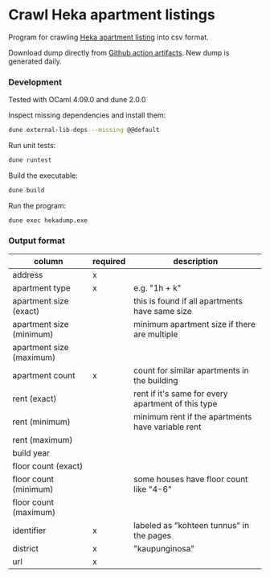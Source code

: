 # Crawl Heka apartment listings

Program for crawling [Heka apartment listing](https://www.hekaoy.fi/fi/asunnot/kohteet) into csv format.

Download dump directly from [Github action artifacts](https://github.com/je-l/hekadump/actions?query=is%3Asuccess). New dump is generated daily.

### Development

Tested with OCaml 4.09.0 and dune 2.0.0

Inspect missing dependencies and install them:

```sh
dune external-lib-deps --missing @@default
```

Run unit tests:

```sh
dune runtest
```

Build the executable:

```sh
dune build
```

Run the program:

```
dune exec hekadump.exe
```

### Output format

| column | required | description |
| ------ | -------- | ----------- |
| address | x | |
| apartment type | x | e.g. "1h + k" |
| apartment size (exact) | | this is found if all apartments have same size |
| apartment size (minimum) | | minimum apartment size if there are multiple |
| apartment size (maximum) | | |
| apartment count | x | count for similar apartments in the building |
| rent (exact) | | rent if it's same for every apartment of this type |
| rent (minimum) | | minimum rent if the apartments have variable rent |
| rent (maximum) | | |
| build year | | |
| floor count (exact) | | |
| floor count (minimum) | | some houses have floor count like "4-6" |
| floor count (maximum) | | |
| identifier | x | labeled as "kohteen tunnus" in the pages |
| district | x | "kaupunginosa" |
| url | x | |
